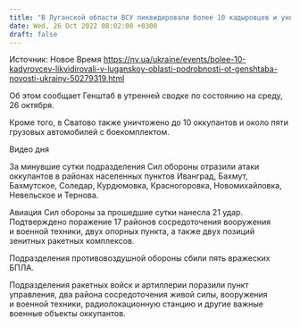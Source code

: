 ```yaml
---
title: "В Луганской области ВСУ ликвидировали более 10 кадыровцев и уничтожили склад с боеприпасами — Генштаб"
date: Wed, 26 Oct 2022 08:02:00 +0300
draft: false
---
```

Источник: Новое Время https://nv.ua/ukraine/events/bolee-10-kadyrovcev-likvidirovali-v-luganskoy-oblasti-podrobnosti-ot-genshtaba-novosti-ukrainy-50279319.html


Об этом сообщает Генштаб в утренней сводке по состоянию на среду, 26 октября.

Кроме того, в Сватово также уничтожено до 10 оккупантов и около пяти грузовых автомобилей с боекомплектом.

 Видео дня   

За минувшие сутки подразделения Сил обороны отразили атаки оккупантов в районах населенных пунктов Иванград, Бахмут, Бахмутское, Соледар, Курдюмовка, Красногоровка, Новомихайловка, Невельское и Тернова.

Авиация Сил обороны за прошедшие сутки нанесла 21 удар. Подтверждено поражение 17 районов сосредоточения вооружения и военной техники, двух опорных пункта, а также двух позиций зенитных ракетных комплексов.

Подразделения противовоздушной обороны сбили пять вражеских БПЛА.

Подразделения ракетных войск и артиллерии поразили пункт управления, два района сосредоточения живой силы, вооружения и военной техники, радиолокационную станцию и другие важные военные объекты оккупантов.
